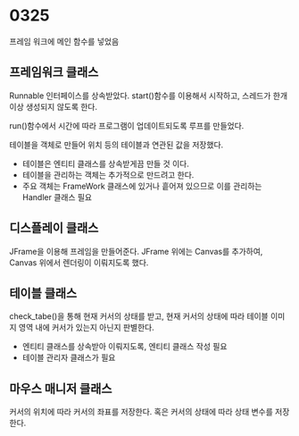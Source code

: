 # 0325

프레임 워크에 메인 함수를 넣었음

## 프레임워크 클래스

Runnable 인터페이스를 상속받았다.
start()함수를 이용해서 시작하고, 스레드가 한개 이상 생성되지 않도록 한다.

run()함수에서 시간에 따라 프로그램이 업데이트되도록 루프를 만들었다.

테이블을 객체로 만들어 위치 등의 테이블과 연관된 값을 저장했다.

- 테이블은 엔티티 클래스를 상속받게끔 만들 것 이다.  
- 테이블을 관리하는 객체는 추가적으로 만드려고 한다.
- 주요 객체는 FrameWork 클래스에 있거나 흩어져 있으므로 이를 관리하는
Handler 클래스 필요

## 디스플레이 클래스

JFrame을 이용해 프레임을 만들어준다.
JFrame 위에는 Canvas를 추가하여, Canvas 위에서 렌더링이 이뤄지도록 했다.

## 테이블 클래스

check_tabe()을 통해 현재 커서의 상태를 받고, 현재 커서의 상태에 따라
테이블 이미지 영역 내에 커서가 있는지 아닌지 판별한다.

 + 엔티티 클래스를 상속받아 이뤄지도록, 엔티티 클래스 작성 필요
 + 테이블 관리자 클래스가 필요


## 마우스 매니저 클래스

커서의 위치에 따라 커서의 좌표를 저장한다.
혹은 커서의 상태에 따라 상태 변수를 저장한다.
